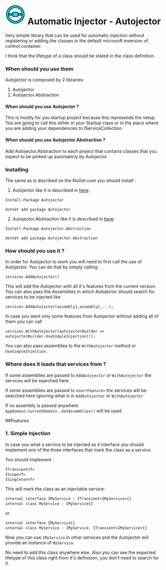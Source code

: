 

# ![Autojector](https://github.com/Net-splash/Autojector/blob/main/autojector-icon.png) Automatic Injector - Autojector

Very simple library that can be used for automatic injection without registering or adding the classes in the default microsoft inversion of control container.

I think that the lifetype of a class should be stated in the class definition.

### When should you use them

Autojector is composed by 2 libraries:
1. Autojector
2. Autojector.Abstraction

#### When should you use Autojector ?
This is mostly for you startup project because this represends the setup.
You are going to call this either in your Startup class or in the place where you are adding your dependencies to IServiceCollection.

#### When should you use Autojector.Abstraction ?
Add Autojector.Abstraction to each project that contains classes that you expect to be picked up automaticly by Autojector

### Installing

The same as is discribed on the NuGet.com you should install :
1. Autojector like it is described in [here](https://www.nuget.org/packages/Autojector/):
```
Install-Package Autojector
```
```
dotnet add package Autojector
```
2. Autojector.Abstraction like it is described in [here](https://www.nuget.org/packages/Autojector.Abstraction/):
```
Install-Package Autojector.Abstraction
```
```
dotnet add package Autojector.Abstraction
```

### How should you use it ?

In order for Autojector to work you will need to first call the use of Autojector.
You can do that by simply calling:
```
services.AddAutojector()
```
This will add the Autojector with all it's features from the current version.
You can also pass the Assemblies in which Autojector should search for services to be injected like 
```
services.AddAutojector(assembly1,assembly2,...);
```
In case you want only some features from Autojector without adding all of them you can call
```
services.WithAutojector(autojectorBuilder => autojectorBuilder.UseSimpleInjection());
```
You can also pass assemblies to the `WithAutojector` method or `UseSimpleInjection`. 

### Where does it loads that services from ?

If some assemblies are passed to `AddAutojector` or `WithAutojector` the services will be searched here.

If some assemblies are passed to `Use<*Feature>` the services will be searched here ignoring what is in `AddAutojector` or `WithAutojector`

If no assembly is passed anywhere `AppDomain.CurrentDomain..GetAssemblies()` will be used.

##Features

### 1. Simple Injection

In case you what a service to be injected as it interface you should implement one of the three interfaces that mark the class as a service.

You should implement : 
```
ITransient<T>
IScope<T>
ISingleton<T>
```
This will mark the class as an injectable service:
```
internal interface IMyService : ITransient<IMyService>{}
internal class MyService : IMyService{}
```
or 

```
internal interface IMyService{}
internal class MyService : IMyService, ITransient<IMyService>{}
```
Now you can use `IMyService` in other services and the Autojector will provide an instance of `MyService`.

No need to add this class anywhere else. Also you can see the expected lifetype of this class right from it's definision, you don't need to search for it.




